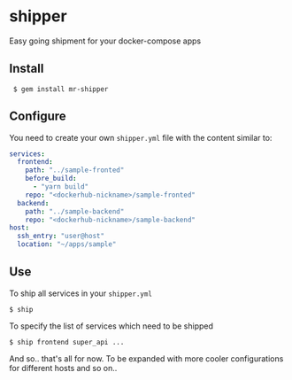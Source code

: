 # shipper
Easy going shipment for your docker-compose apps

## Install

` $ gem install mr-shipper`

## Configure

You need to create your own `shipper.yml` file with the content similar to:

```yaml
services:
  frontend:
    path: "../sample-fronted"
    before_build:
      - "yarn build"
    repo: "<dockerhub-nickname>/sample-fronted"
  backend:
    path: "../sample-backend"
    repo: "<dockerhub-nickname>/sample-backend"
host: 
  ssh_entry: "user@host"
  location: "~/apps/sample"
```

## Use

To ship all services in your `shipper.yml`

`$ ship`

To specify the list of services which need to be shipped

`$ ship frontend super_api ...`

And so.. that's all for now. 
To be expanded with more cooler configurations for different hosts and so on..
